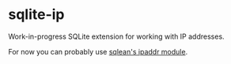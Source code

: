 # sqlite-ip

Work-in-progress SQLite extension for working with IP addresses.

For now you can probably use [sqlean's ipaddr module](https://github.com/nalgeon/sqlean/blob/main/docs/ipaddr.md).
